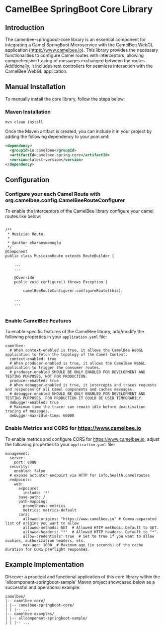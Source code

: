 # CamelBee SpringBoot Core Library

## Introduction

The camelbee-springboot-core library is an essential component for integrating a Camel SpringBoot Microservice with the CamelBee WebGL application (https://www.camelbee.io). 
This library provides the necessary functionalities to configure Camel routes with interceptors, allowing comprehensive tracing of messages exchanged between the routes. 
Additionally, it includes rest controllers for seamless interaction with the CamelBee WebGL application.

## Manual Installation

To manually install the core library, follow the steps below:

### Maven Installation

`mvn clean install`

Once the Maven artifact is created, you can include it in your project by adding the following dependency to your pom.xml:

```xml
<dependency>
  <groupId>io.camelbee</groupId>
  <artifactId>camelbee-spring-core</artifactId>
  <version>latest-version</version>
</dependency>
```

## Configuration

### Configure your each Camel Route with org.camelbee.config.CamelBeeRouteConfigurer

To enable the interceptors of the CamelBee library configure your camel routes like below:

```

/**
 * Musician Route.
 *
 * @author ekaraosmanoglu
 */
@Component
public class MusicianRoute extends RouteBuilder {

	...
    ...

    @Override
    public void configure() throws Exception {

        camelBeeRouteConfigurer.configureRoute(this);
    
	...
    ...


```

### Enable CamelBee Features

To enable specific features of the CamelBee library, add/modify the following properties in your `application.yaml` file:

```
camelbee:
  # When context-enabled is true, it allows the CamelBee WebGL application to fetch the topology of the Camel Context.
  context-enabled: true
  # When producer-enabled is true, it allows the CamelBee WebGL application to trigger the consumer routes.
  # producer-enabled SHOULD BE ONLY ENABLED FOR DEVELOPMENT AND TESTING PURPOSES, NOT FOR PRODUCTION.
  producer-enabled: true
  # When debugger-enabled is true, it intercepts and traces requests and responses of all Camel components and caches messages.
  # debugger-enabled SHOULD BE ONLY ENABLED FOR DEVELOPMENT AND TESTING PURPOSES, FOR PRODUCTION IT COULD BE USED TEMPORARILY.
  debugger-enabled: true
  # Maximum time the tracer can remain idle before deactivation tracing of messages.
  debugger-max-idle-time: 60000
```


### Enable Metrics and CORS for https://www.camelbee.io

To enable metrics and configure CORS for https://www.camelbee.io, adjust the following properties to your `application.yaml` file:

```
management:
  server:
    port: 8080
  security:
    enabled: false
  # expose actuator endpoint via HTTP for info,health,camelroutes
  endpoints:
    web:
      exposure:
        include: '*'
      base-path: /
      path-mapping:
        prometheus: metrics
        metrics: metrics-default
      cors:
        allowed-origins: "https://www.camelbee.io" # Comma-separated list of origins you want to allow
        allowed-methods: GET  # Allowed HTTP methods. Default to GET.
        allowed-headers: "*"  # Allowed HTTP headers. Default to "*".
        allow-credentials: true  # Set to true if you want to allow cookies, authorization headers, etc.
        max-age: 1800  # Maximum age (in seconds) of the cache duration for CORS preflight responses.
```


## Example Implementation

Discover a practical and functional application of this core library within the 'allcomponent-springboot-sample' Maven project showcased below as a successful and operational example:

```shell
camelbee/
|-- camelbee-core/
| |-- camelbee-springboot-core/
| | |-- ...
|-- camelbee-examples/
| |-- allcomponent-springboot-sample/
| | |-- ...
```